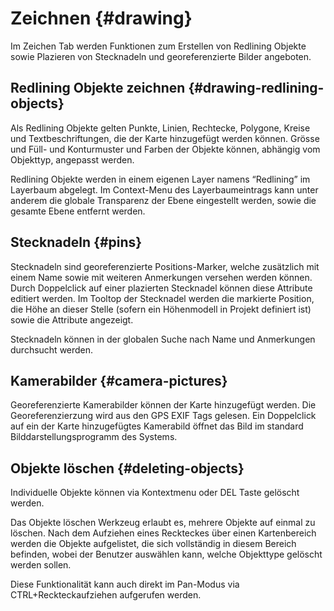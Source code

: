 # Zeichnen {#drawing}

Im Zeichen Tab werden Funktionen zum Erstellen von Redlining Objekte sowie Plazieren von Stecknadeln und georeferenzierte Bilder angeboten.

## Redlining Objekte zeichnen {#drawing-redlining-objects}

Als Redlining Objekte gelten Punkte, Linien, Rechtecke, Polygone, Kreise und Textbeschriftungen, die der Karte hinzugefügt werden können. Grösse und Füll- und Konturmuster und Farben der Objekte können, abhängig vom Objekttyp, angepasst werden.

Redlining Objekte werden in einem eigenen Layer namens “Redlining” im Layerbaum abgelegt. Im Context-Menu des Layerbaumeintrags kann unter anderem die globale Transparenz der Ebene eingestellt werden, sowie die gesamte Ebene entfernt werden.

## Stecknadeln {#pins}

Stecknadeln sind georeferenzierte Positions-Marker, welche zusätzlich mit einem Name sowie mit weiteren Anmerkungen versehen werden können. Durch Doppelclick auf einer plazierten Stecknadel können diese Attribute editiert werden. Im Tooltop der Stecknadel werden die markierte Position, die Höhe an dieser Stelle (sofern ein Höhenmodell in Projekt definiert ist) sowie die Attribute angezeigt.

Stecknadeln können in der globalen Suche nach Name und Anmerkungen durchsucht werden.

## Kamerabilder {#camera-pictures}

Georeferenzierte Kamerabilder können der Karte hinzugefügt werden. Die Georeferenzierzung wird aus den GPS EXIF Tags gelesen. Ein Doppelclick auf ein der Karte hinzugefügtes Kamerabild öffnet das Bild im standard Bilddarstellungsprogramm des Systems.

## Objekte löschen {#deleting-objects}

Individuelle Objekte können via Kontextmenu oder DEL Taste gelöscht werden.

Das Objekte löschen Werkzeug erlaubt es, mehrere Objekte auf einmal zu löschen. Nach dem Aufziehen eines Reckteckes über einen Kartenbereich werden die Objekte aufgelistet, die sich vollständig in diesem Bereich befinden, wobei der Benutzer auswählen kann, welche Objekttype gelöscht werden sollen.

Diese Funktionalität kann auch direkt im Pan-Modus via CTRL+Reckteckaufziehen aufgerufen werden.
